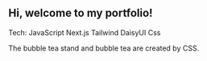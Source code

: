 ## Hi, welcome to my portfolio!

Tech:
JavaScript
Next.js
Tailwind
DaisyUI
Css

The bubble tea stand and bubble tea are created by CSS.
